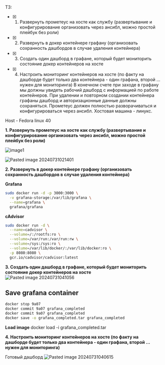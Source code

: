 ТЗ: 
- [x] 1) Развернуть прометеус на хосте как службу (развертывание и конфигурирование организовать через ансибл, можно простой плейбук без роли)
- [x] 2) Развернуть в докер контейнере графану (организовать сохранность дашбордов в случае удаления контейнера)
- [x] 3) Создать один дашборд в графане, который будет мониторить состояние докер контейнеров на хосте
- [x] 4) Настроить мониторинг контейнеров на хосте (по факту на дашборде будет только два контейнера - один графана, второй ... нужен для мониторинга)
В конечном счете при заходе в графану мы должны увидеть рабочий дашборд с информацией по работе контейнеров.
При удалении и повторном создании контейнера графаны дашборд и авторизационные данные должны сохраняться.
Прометеус должен полностью разворачиваться и конфигурироваться через ансибл.
Хостовая машина - линукс.

Host - Fedora linux 40

**1. Развернуть прометеус на хосте как службу (развертывание и конфигурирование организовать через ансибл, можно простой плейбук без роли)**

![image1](https://github.com/user-attachments/assets/b8dbe417-5f3f-416e-b0f8-1a2b428b9ab2)

![Pasted image 20240731021401](https://github.com/user-attachments/assets/1e8b8cf9-1d10-4b40-8c89-55455a9f0af5)


**2. Развернуть в докер контейнере графану (организовать сохранность дашбордов в случае удаления контейнера)**

**Grafana**
```bash
sudo docker run -d -p 3000:3000 \
  -v grafana-storage:/var/lib/grafana \
  --name=grafana \
  grafana/grafana
```

**cAdvisor**
```bash
sudo docker run -d \
  --name=cadvisor \
  --volume=/:/rootfs:ro \
  --volume=/var/run:/var/run:rw \
  --volume=/sys:/sys:ro \
  --volume=/var/lib/docker/:/var/lib/docker:ro \
  -p 8080:8080 \
  gcr.io/cadvisor/cadvisor:latest
```

**3. Создать один дашборд в графане, который будет мониторить состояние докер контейнеров на хосте**
![Pasted image 20240731041056](https://github.com/user-attachments/assets/3620ffd7-73e0-4471-8496-b640107a65ab)

## Save grafana container

```bash
docker stop 9a07
docker commit 9a07 grafana_completed
docker commit 9a07 grafana_completed
docker save -o grafana_completed.tar grafana_completed
```

**Load image**
docker load -i grafana_completed.tar



**4. Настроить мониторинг контейнеров на хосте (по факту на дашборде будет только два контейнера - один графана, второй ... нужен для мониторинга)**

Готовый дашборд
![Pasted image 20240731040615](https://github.com/user-attachments/assets/0837c206-a965-4388-8d26-b6d9ea87258d)
